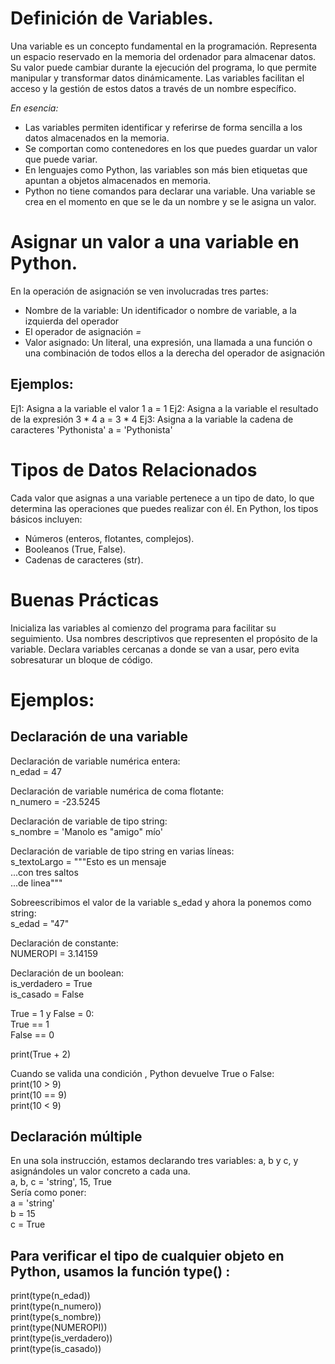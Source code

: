 # Definición de Variables.

Una variable es un concepto fundamental en la programación. Representa un espacio reservado en la memoria del ordenador para almacenar datos. Su valor puede cambiar durante la ejecución del programa, lo que permite manipular y transformar datos dinámicamente. Las variables facilitan el acceso y la gestión de estos datos a través de un nombre específico.  

*En esencia:*
- Las variables permiten identificar y referirse de forma sencilla a los datos almacenados en la memoria.
- Se comportan como contenedores en los que puedes guardar un valor que puede variar.
- En lenguajes como Python, las variables son más bien etiquetas que apuntan a objetos almacenados en memoria.
- Python no tiene comandos para declarar una variable. Una variable se crea en el momento en que se le da un nombre y se le asigna un valor.  

# Asignar un valor a una variable en Python.

En la operación de asignación se ven involucradas
tres partes:
- Nombre de la variable: Un identificador o nombre de variable, a la izquierda del operador
- El operador de asignación *=*
- Valor asignado: Un literal, una expresión, una llamada a una función o una combinación de todos ellos a la derecha del operador de asignación  

## Ejemplos:
Ej1: Asigna a la variable <a> el valor 1
a = 1
Ej2: Asigna a la variable <a> el resultado
de la expresión 3 * 4
a = 3 * 4
Ej3: Asigna a la variable <a> la cadena de
caracteres 'Pythonista'
a = 'Pythonista'  

# Tipos de Datos Relacionados
Cada valor que asignas a una variable pertenece a un tipo de dato, lo que determina las operaciones que puedes realizar con él. En Python, los tipos básicos incluyen:
- Números (enteros, flotantes, complejos).
- Booleanos (True, False).
- Cadenas de caracteres (str).

# Buenas Prácticas
Inicializa las variables al comienzo del programa para facilitar su seguimiento.
Usa nombres descriptivos que representen el propósito de la variable.
Declara variables cercanas a donde se van a usar, pero evita sobresaturar un bloque de código.

# Ejemplos:

## Declaración de una variable

Declaración de variable numérica entera:  
n_edad = 47  

Declaración de variable numérica de coma flotante:  
n_numero = -23.5245  

Declaración de variable de tipo string:  
s_nombre = 'Manolo es "amigo" mío'  

Declaración de variable de tipo string en varias líneas:  
s_textoLargo = """Esto es un mensaje  
...con tres saltos  
...de linea"""  

Sobreescribimos el valor de la variable s_edad y ahora la ponemos como string:  
s_edad = "47"  

Declaración de constante:  
NUMEROPI = 3.14159  

Declaración de un boolean:  
is_verdadero = True  
is_casado = False  

True = 1 y False = 0:  
True == 1  
False == 0  

print(True + 2)  

Cuando se valida una condición , Python devuelve True o False:  
print(10 > 9)  
print(10 == 9)  
print(10 < 9)  

## Declaración múltiple

En una sola instrucción, estamos declarando tres variables: a, b y c, y asignándoles un valor concreto a cada una.  
a, b, c = 'string', 15, True  
Sería como poner:  
a = 'string'  
b = 15  
c = True  

## Para verificar el tipo de cualquier objeto en Python, usamos la función type() :

print(type(n_edad))  
print(type(n_numero))  
print(type(s_nombre))  
print(type(NUMEROPI))  
print(type(is_verdadero))  
print(type(is_casado))  